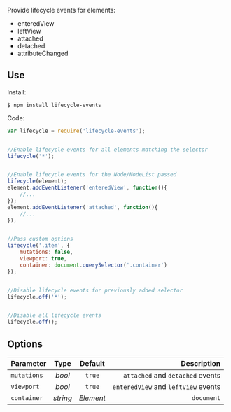 Provide lifecycle events for elements:

* enteredView
* leftView
* attached
* detached
* attributeChanged

## Use

Install:

`$ npm install lifecycle-events`


Code:

```js
var lifecycle = require('lifecycle-events');


//Enable lifecycle events for all elements matching the selector
lifecycle('*');


//Enable lifecycle events for the Node/NodeList passed
lifecycle(element);
element.addEventListener('enteredView', function(){
	//...
});
element.addEventListener('attached', function(){
	//...
});


//Pass custom options
lifecycle('.item', {
	mutations: false,
	viewport: true,
	container: document.querySelector('.container')
});


//Disable lifecycle events for previously added selector
lifecycle.off('*');


//Disable all lifecycle events
lifecycle.off();
```


## Options

| Parameter | Type | Default | Description |
|----|:---:|:----:|---:|
| `mutations` | _bool_ | `true` | `attached` and `detached` events |
| `viewport` | _bool_ | `true` | `enteredView` and `leftView` events |
| `container` | _string_|_Element_ | `document` | A container to restrict selector (speed purposes) |